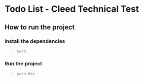 # Todo List - Cleed Technical Test

## How to run the project
### Install the dependencies 
> `yarn`
### Run the project 
> `yarn dev`
